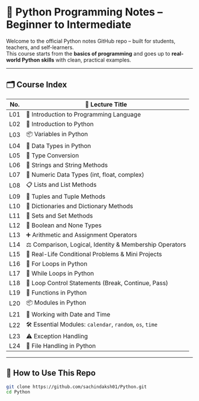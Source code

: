 # 🐍 Python Programming Notes – Beginner to Intermediate

Welcome to the official Python notes GitHub repo – built for students, teachers, and self-learners.  
This course starts from the **basics of programming** and goes up to **real-world Python skills** with clean, practical examples.

---

## 🗂️ Course Index

| No. | 📘 Lecture Title |
|-----|------------------|
| L01 | 🧠 Introduction to Programming Language |
| L02 | 🐍 Introduction to Python |
| L03 | 📦 Variables in Python |
| L04 | 🧮 Data Types in Python |
| L05 | 🔁 Type Conversion |
| L06 | 🔡 Strings and String Methods |
| L07 | 🔢 Numeric Data Types (int, float, complex) |
| L08 | 📋 Lists and List Methods |
| L09 | 🧾 Tuples and Tuple Methods |
| L10 | 📑 Dictionaries and Dictionary Methods |
| L11 | 📌 Sets and Set Methods |
| L12 | 🔘 Boolean and None Types |
| L13 | ➕ Arithmetic and Assignment Operators |
| L14 | ⚖️ Comparison, Logical, Identity & Membership Operators |
| L15 | 🧠 Real-Life Conditional Problems & Mini Projects |
| L16 | 🔁 For Loops in Python |
| L17 | 🔄 While Loops in Python |
| L18 | 🧭 Loop Control Statements (Break, Continue, Pass) |
| L19 | 🧩 Functions in Python |
| L20 | 📦 Modules in Python |
| L21 | 📆 Working with Date and Time |
| L22 | 🛠️ Essential Modules: `calendar`, `random`, `os`, `time` |
| L23 | ⚠️ Exception Handling |
| L24 | 📂 File Handling in Python |

---

## 🔧 How to Use This Repo

```bash
git clone https://github.com/sachindaksh01/Python.git
cd Python
